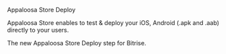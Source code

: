 Appaloosa Store Deploy

Appaloosa Store enables to test & deploy your iOS, Android (.apk and .aab) directly to your users.

The new Appaloosa Store Deploy step for Bitrise.